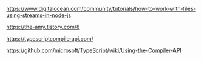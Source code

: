 https://www.digitalocean.com/community/tutorials/how-to-work-with-files-using-streams-in-node-js

https://the-amy.tistory.com/8

https://typescriptcompilerapi.com/

https://github.com/microsoft/TypeScript/wiki/Using-the-Compiler-API
